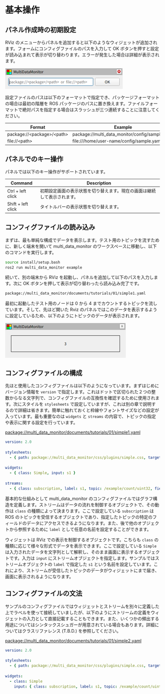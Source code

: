 # 基本操作

## パネル作成時の初期設定

RViz のメニューからパネルを追加すると以下のようなウィジェットが追加されます。フォームにコンフィグファイルのパスを入力して OK ボタンを押すと設定が読み込まれて表示が切り替わります。エラーが発生した場合は詳細が表示されます。

![settings](settings.png)

設定ファイルのパスは以下のフォーマットで指定でき、パッケージフォーマットの場合は最初の階層を ROS パッケージのパスに置き換えます。ファイルフォーマットで絶対パスを指定する場合はスラッシュが三つ連続することに注意してください。

| Format                                 | Example                                         |
| -------------------------------------- | ----------------------------------------------- |
| package://&lt;package&gt;/&lt;path&gt; | package://multi_data_monitor/config/sample.yaml |
| file://&lt;path&gt;                    | file:///home/user-name/config/sample.yaml       |

## パネルでのキー操作

パネルでは以下のキー操作がサポートされています。

| Command            | Description                                                              |
| ------------------ | ------------------------------------------------------------------------ |
| Ctrl + left click  | 初期設定画面の表示状態を切り替えます。現在の画面は継続して表示されます。 |
| Shift + left click | タイトルバーの表示状態を切り替えます。                                   |

## コンフィグファイルの読み込み

まずは、最も単純な構成でデータを表示します。テスト用のトピックを流すために、新しく端末を開いて multi_data_monitor のワークスペースに移動し、以下のコマンドを実行します。

```bash
source install/setup.bash
ros2 run multi_data_monitor example
```

続いて、別の端末から RViz を起動し、パネルを追加して以下のパスを入力します。次に OK ボタンを押して表示が切り替わったら読み込み完了です。

```txt
package://multi_data_monitor/documents/tutorials/01/simple1.yaml
```

最初に起動したテスト用のノードは 0 から 4 までカウントするトピックを流しています。そして、先ほど開いた Rviz のパネルではこのデータを表示するように設定しているため、以下のようにトピックのデータが表示されます。

![simple](simple.png)

## コンフィグファイルの構成

先ほと使用したコンフィグファイルは以下のようになっています。まずはじめにバージョン情報を `version` で指定します。これはドットで区切られた２つの整数からなる文字列で、コンフィグファイルの互換性を確認するために使用されます。次にスタイルを `stylesheets` で設定していますが、これは別の章で説明するので詳細は省きます。簡単に触れておくと枠線やフォントサイズなどの設定が入っています。最も重要なのは `widgets` と `streams` の内容で、トピックの指定や表示に関する設定を行っています。

[package://multi_data_monitor/documents/tutorials/01/simple1.yaml](simple1.yaml)

```yaml
version: 2.0

stylesheets:
  - { path: package://multi_data_monitor/css/plugins/simple.css, target: Simple }

widgets:
  - { class: Simple, input: s1 }

streams:
  - { class: subscription, label: s1, topic: /example/count/uint32, field: data }
```

基本的な仕組みとして multi_data_monitor のコンフィグファイルではグラフ構造を定義します。ストリームはデータの流れを制御するオブジェクトで、その動作は `class` の種類によって決まります。ここで設定している `subscription` は ROS のトピックを受信するオブジェクトであり、指定したトピックの特定のフィールドのデータにアクセスできるようになります。また、後で他のオブジェクトから参照するために `label` として任意の名前を設定することができます。

ウィジェットは RViz での表示を制御するオブジェクトです。こちらも `class` の種類に応じて様々な形式でデータを表示できます。ここで設定している `Simple` は入力されたデータを文字列として解釈し、そのまま画面に表示するオブジェクトです。入力は `input` にストリームオブジェクトを指定します。サンプルではストリームオブジェクトの `label` で指定した `s1` という名前を設定しています。これにより、ストリームが受信したトピックのデータがウィジェットにまで届き、画面に表示されるようになります。

## コンフィグファイルの文法

サンプルのコンフィグファイルではウィジェットとストリームを別々に定義した上でラベルを使って接続していましたが、以下のようにストリームの定義をウィジェットの入力として直接記載することもできます。また、いくつかの頻出する用途についてはシンタックスシュガーが用意されている場合もあります。詳細についてはクラスリファレンス (T.B.D.) を参照してください。

[package://multi_data_monitor/documents/tutorials/01/simple2.yaml](simple2.yaml)

```yaml
version: 2.0

stylesheets:
  - { path: package://multi_data_monitor/css/plugins/simple.css, target: Simple }

widgets:
  - class: Simple
    input: { class: subscription, label: s1, topic: /example/count/uint32, field: data }
```
